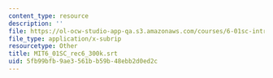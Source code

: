 ```yaml
---
content_type: resource
description: ''
file: https://ol-ocw-studio-app-qa.s3.amazonaws.com/courses/6-01sc-introduction-to-electrical-engineering-and-computer-science-i-spring-2011/5fb99bfb9ae3561bb59b48ebb2d0ed2c_MIT6_01SC_rec6_300k.vtt
file_type: application/x-subrip
resourcetype: Other
title: MIT6_01SC_rec6_300k.srt
uid: 5fb99bfb-9ae3-561b-b59b-48ebb2d0ed2c
---
```

